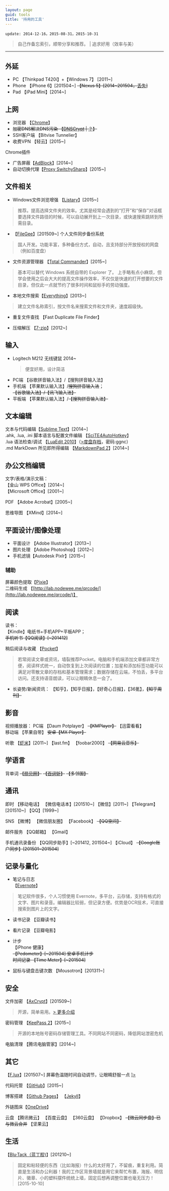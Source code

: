 ```yaml
---
layout: page
guid: tools
title: '持用的工具'
---
```


`update: 2014-12-16，2015-08-31，2015-10-31`

> 自己作备忘索引，顺带分享和推荐。  |  追求好用（效率与美） 

---

## 外延 ##

- PC 【Thinkpad T420i】+【Windows 7】 [2011~]
- Phone 【iPhone 6】[201504~]
<del>【Nexus 5】[2014~201504，[丢失](http://blog.nodewee.me/2015/04/14/when-the-phone-is-lost.html)]</del>
- Pad 【iPad Mini】[2014~]

## 上网 ##

* 浏览器 【[Chrome](http://www.google.cn/intl/zh-CN/chrome/)】
* <del>加密DNS解决DNS污染 【[DNSCrypt](http://www.opendns.com/about/innovations/dnscrypt/) | [？](http://www.williamlong.info/archives/3890.html)】</del>
* SSH客户端 【Bitvise Tunnelier】
* 收费VPN 【轻云】[2015~]


Chrome插件

 - 广告屏蔽【[AdBlock](https://chrome.google.com/webstore/detail/adblock/gighmmpiobklfepjocnamgkkbiglidom)】[2014~]
- 自动切换代理【[Proxy SwitchySharp](https://chrome.google.com/webstore/detail/proxy-switchysharp/dpplabbmogkhghncfbfdeeokoefdjegm)】[2015~]



## 文件相关 ##

* Windows文件浏览增强 【[Listary](http://www.listary.com/)】[2015~]
> 推荐。提高选择文件夹的效率。尤其是经常会遇到的“打开”和“保存”对话框要选择文件路径的时候，可以自动展开到上一次目录，或快速搜索跳转到所需目录。

* 【[FileGee](http://cn.filegee.com/)】[201509~] 个人文件同步备份系统 
> 国人开发。功能丰富，多种备份方式，自动，且支持部分开放授权的网盘（例如百度盘）

* 文件资源管理器 【[Total Commander](http://www.ghisler.com/)】[2015~]
> 基本可以替代 Windows 系统自带的 Explorer 了。 上手略有点小麻烦，但学会使用之后会大大的提高文件操作效率，不仅仅是快速的打开想要的文件目录，但仅此一点就节约了很多时间和鼠标手的劳动强度。

* 本地文件搜索【[Everything](http://www.voidtools.com/)】[2013~]
> 建立文件名称索引，按文件名来搜索文件和文件夹，速度超级快。

* 重复文件查找 【Fast Duplicate File Finder】

* 压缩解压 【[7-zip](http://www.7-zip.org/)】[2012~]


## 输入 ##
- Logitech M212 无线键鼠 2014~
	> 便宜好用，设计简洁
- PC端 【谷歌拼音输入法】/【搜狗拼音输入法】
- 手机端 【苹果默认输入法】/<del>搜狗拼音输入法</del>；<del>【谷歌输入法】/【讯飞输入法】</del>
- 平板端 【苹果默认输入法】/<del>【搜狗拼音输入法】</del>



## 文本编辑 ##

文本与代码编辑【[Sublime Text](http://www.sublimetext.com/)】[2014~]  
.ahk, .lua, .ini 脚本语言与配置文件编辑 【[SciTE4AutoHotkey](http://fincs.ahk4.net/scite4ahk/)】  
.lua 语法检查/调试
【[LuaEdit 2010](http://luaforge.net/projects/luaedit/)】（[>度盘存档](http://pan.baidu.com/s/1mgDRrF6)，密码:ggnc）  
.md MarkDown 所见即所得编辑
【[MarkdownPad 2](http://markdownpad.com/)】[2014~]  

## 办公文档编辑 ##

文字/表格/演示文稿：  
【金山 WPS Office】[2014~]  
【Microsoft Office】[2001~]  

PDF 【Adobe Acrobat】[2005~]  

思维导图 【XMind】[2014~]  

## 平面设计/图像处理 ##
* 平面设计 【Adobe Illustrator】[2013~]
* 图片处理 【Adobe Photoshop】[2012~]
* 手机滤镜【Autodesk Pixlr】[2015~]

### 辅助 ###
屏幕颜色提取【[Pixie](http://www.nattyware.com/pixie.php)】  
二维码生成 【[http://lab.nodewee.me/qrcode/](http://lab.nodewee.me/qrcode/)】  


## 阅读 ##

读书：  
【Kindle】电纸书+手机APP+平板APP；  
<del>手机听书【QQ阅读】[~201412]</del>  

稍后阅读与收藏 【[Pocket](https://getpocket.com/)】
> 若常阅读文章或资讯，墙裂推荐Pocket。电脑和手机端添加文章都非常方便，阅读样式统一，自动恢复到上次阅读的位置；加星和添加标签功能可以满足对零散文章的存档和基本管理需求；数据存储在云端，不怕丢，多平台访问。还支持语音朗读，可以让眼睛休息一会了。

* 长姿势/新闻资讯：
【知乎】，【知乎日报】，【好奇心日报】，【36氪】，<del>【知乎周刊】</del>


## 影音 ##

视频播放器：
PC端 【Daum Potplayer】 <del>【KMPlayer】</del> 【迅雷看看】  
移动端 【苹果自带】 <del>安卓【MX Player】</del>

听歌
【[虾米](http://www.xiami.com)】[2011~]
【last.fm】
【foobar2000】
<del>【网易云音乐】</del>



## 学语言 ##
背单词
<del>【[扇贝网](http://www.shanbay.com/)】</del>
<del>【[百词斩](http://www.baicizhan.com/)】</del>
<del>【多邻国】</del>


## 通讯 ##

即时 【移动电话】
【微信电话本】[201510~]
【微信】[2011~]
【Telegram】[201510~]
【QQ】[1999~]

SNS 【微博】 【微信朋友圈】 【Facebook】 <del>【QQ空间】</del>  

邮件服务 【QQ邮箱】 【Gmail】  

手机通讯录备份
【QQ同步助手】[~201412, 201504~]
【iCloud】
<del>【Google账户同步】[201501~201504]</del>



## 记录与量化 ##

* 笔记与日志  
【[Evernote](http://evernote.com/)】
> 笔记软件很多，个人习惯使用 Evernote，多平台，云存储，支持有格式的文字、图片和录音。编辑器比较弱，但记录方便。优势是OCR技术，可直接搜索到图片上的文字。

* 读书记录 【豆瓣读书】
* 看片记录 【豆瓣电影】

* 计步  
【iPhone 健康】  
<del>【Pedometer】[~201504] 安卓手机计步</del>  
<del>时间记录 【Time Meter】[~201504]</del>  

* 鼠标与键盘击键次数 【Mousotron】[201311~]


## 安全 ##

文件加密  【[AxCrypt](http://www.axantum.com/AxCrypt/)】[201509~]
> 开源，简单易用。[> 更多介绍](http://www.iplaysoft.com/axcrypt.html)

密码管理 【[KeePass 2](http://keepass.info/)】[2015~]
> 开源的本地账号密码存储管理工具。不同网站不同密码，降低网站泄密危机

电脑清理 【腾讯电脑管家】[2014~]


## 其它 ##

【[F.lux](https://justgetflux.com/)】[201507~] 屏幕色温随时间自动调节，让眼睛舒服一点 [\]>](http://www.iplaysoft.com/flux.html "更多介绍")

代码托管 【[GitHub](http://github.com/)】[2015~]

博客搭建
【[Github Pages](https://pages.github.com/)】
【[Jekyll](http://jekyllrb.com/)】

外链图床【[OneDrive](https://onedrive.live.com)】

云盘
【腾讯微云】
【百度云盘】
【360云盘】
【Dropbox】
<del>【微云同步盘】已与微云合并</del>
【坚果云】

## 生活 ##
【[Blu·Tack（蓝丁胶)](http://s.click.taobao.com/rzZ6hlx)】[201210~]
>固定和粘轻便的东西（比如海报）什么的太好用了，不留痕，重复利用。简直是生活和办公利器！我的工作区背景墙就是用它来帮忙布置，海报、明信片、徽章、小的塑料摆件统统上墙，固定后想再调整位置也毫无压力！[2015-10-10]

